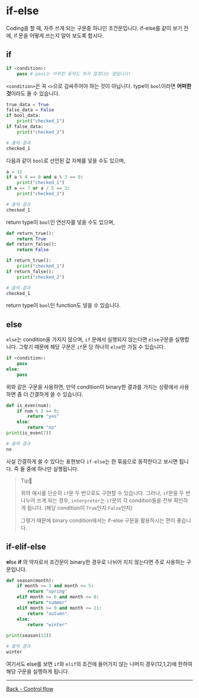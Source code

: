 # if-else

Coding을  할 때, 자주 쓰게 되는 구문중 하나인 조건문입니다. if-else를 같이 보기 전에, if 문을 어떻게 쓰는지 알아 보도록 합시다.

## if

```python
if <condition>:
    pass # pass는 아무런 동작도 하지 않겠다는 말입니다!
```

`<condition>`은 꼭 `<>`으로 감싸주어야 하는 것이 아닙니다. type이 `bool`이라면  **어떠한 것**이라도 올 수 있습니다. 

```python
true_data = True
false_data = False
if bool_data:
    print("checked_1")
if false_data:
    print("checked_2")
```

```python
# 출력 결과
checked_1
```

다음과 같이 `bool`로 선언된 값 자체를 넣을 수도 있으며,

```python
a = 12
if a % 4 == 0 and a % 3 == 0:
    print("checked_1")
if a == 7 or a / 5 == 2:
    print("checked_2")
```

```python
# 출력 결과
checked_1
```

return type이 `bool`인 연산자를 넣을 수도 있으며,

```python
def return_true():
    return True
def return_false():
    return False

if return_true():
    print("checked_1")
if return_false():
    print("checked_2")
```

```python
# 출력 결과
checked_1
```

return type이 `bool`인 function도 넣을 수 있습니다.

## else

`else`는 condition을 가지지 않으며, `if` 문에서 실행되지 않는다면 `else`구문을 실행합니다. 그렇기 때문에 해당 구문은 `if`문 당 하나의 `else`만 가질 수 있습니다.

```python
if <condition>:
	pass
else:
    pass
```

위와 같은 구문을 사용하면, 만약 condition이 binary한 결과를 가지는 상황에서 사용하면 좀 더 간결하게 쓸 수 있습니다.

```python
def is_even(num):
    if num % 2 == 0:
        return "yes"
    else:
        return "no"
print(is_even(7))
```

```python
# 출력 결과
no
```

사실 간결하게 쓸 수 있다는 표현보다 `if-else`는 한 묶음으로 동작한다고 보시면 됩니다. 즉 둘 중에 하나만 실행됩니다. 

> Tip👀
>
> 위의 예시를 단순히 `if`문 두 번으로도 구현할 수 있습니다. 그러나, `if`문을 두 번 나누어 쓰게 되는 경우, `interpreter`는 `if`문의 각 condition들을 전부 확인하게 됩니다. (해당 condition이 `True`인지 `False`인지) 
>
> 그렇기 때문에 binary condition에서는 if-else 구문을 활용하시는 편이 좋습니다.

## if-elif-else

**el**se **if** 의 약자로서 조건문이 binary한 경우로 나뉘어 지지 않는다면 주로 사용하는 구문입니다.

```python
def season(month):
    if month >= 3 and month <= 5:
        return "spring"
    elif month >= 6 and month <= 8:
        return "summer"
    elif month >= 9 and month <= 11:
        return "autumn"
    else:
        return "winter"
        
print(season(12))
```

```python
# 출력 결과
winter
```

여기서도 else를 보면 `if`와 `elif`의 조건에 들어가지 않는 나머지 경우(12,1,2)에 한하여 해당 구문을 실행하게 됩니다.

---

[Back - Control flow](./Control-flow.md)

